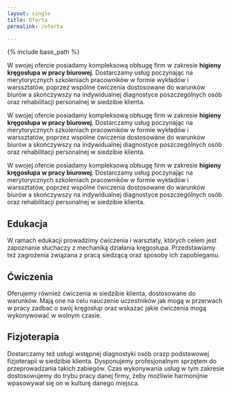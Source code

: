 ```yaml
---
layout: single
title: Oferta
permalink: /oferta

---
```


{% include base_path %}

W swojej ofercie posiadamy kompleksową obłsugę firm w zakresie **higieny kręgosłupa w pracy biurowej**. Dostarczamy usług poczynając na merytorycznych szkoleniach pracowników w formie wykładów i warssztatów, poprzez wspólne ćwiczenia dostosowane do warunków biurów a skończywszy na indywidualnej diagnostyce poszczególnych osób oraz rehabilitacji personalnej w siedzibie klienta.

W swojej ofercie posiadamy kompleksową obłsugę firm w zakresie **higieny kręgosłupa w pracy biurowej**. Dostarczamy usług poczynając na merytorycznych szkoleniach pracowników w formie wykładów i warssztatów, poprzez wspólne ćwiczenia dostosowane do warunków biurów a skończywszy na indywidualnej diagnostyce poszczególnych osób oraz rehabilitacji personalnej w siedzibie klienta.

W swojej ofercie posiadamy kompleksową obłsugę firm w zakresie **higieny kręgosłupa w pracy biurowej**. Dostarczamy usług poczynając na merytorycznych szkoleniach pracowników w formie wykładów i warssztatów, poprzez wspólne ćwiczenia dostosowane do warunków biurów a skończywszy na indywidualnej diagnostyce poszczególnych osób oraz rehabilitacji personalnej w siedzibie klienta.

## Edukacja

W ramach edukacji prowadzimy ćwiczenia i warsztaty, których celem jest zapoznanie słuchaczy z mechaniką działania kręgosłupa. Przedstawiamy też zagrożenia związana z pracą siedzącą oraz sposoby ich zapobieganiu.

## Ćwiczenia

Oferujemy również ćwiczenia w siedzibie klienta, dostosowane do warunków. Mają one na celu nauczenie uczestników jak mogą w przerwach w pracy zadbać o swój kręgosłup oraz wskazać jakie ćwiczenia mogą wykonywować w wolnym czasie.

## Fizjoterapia

Dostarczamy też usługi wstępnej diagnostyki osób orazp podstawowej fizjoterapii w siedzibie klienta. Dysponujemy profesjonalnym sprzętem do przeprowadzania takich zabiegów. Czas wykonywania usług w tym zakresie dostosowujemy do trybu pracy danej firmy, żeby możliwie harmonijnie wpasowywał się on w kulturę danego miejsca.
